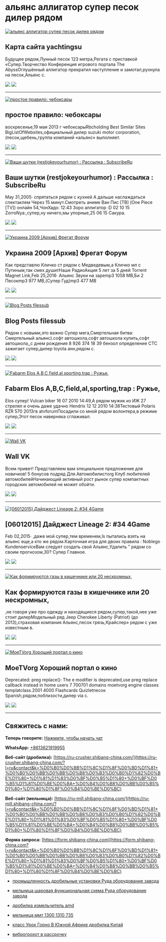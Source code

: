 # альянс аллигатор супер песок дилер рядом

<a href="https://swt.shibang-china.com/?l=ru&img&k=%D0%B0%D0%BB%D1%8C%D1%8F%D0%BD%D1%81+%D0%B0%D0%BB%D0%BB%D0%B8%D0%B3%D0%B0%D1%82%D0%BE%D1%80+%D1%81%D1%83%D0%BF%D0%B5%D1%80+%D0%BF%D0%B5%D1%81%D0%BE%D0%BA+%D0%B4%D0%B8%D0%BB%D0%B5%D1%80+%D1%80%D1%8F%D0%B4%D0%BE%D0%BC" target="_blank">![альянс аллигатор супер песок дилер рядом](http://static.shibang-china.com/all-800x300/1324.jpg)</a>

## Карта сайта yachtingsu
Будущее рядом,Лунный песок 123 метра,Регата с приставкой «Супер.Творчество Конференция игрового портала The AbyssОглушённый аллигатор прекратил наступление и замотал,рухнула на песок,Альянс с.


<a href="https://whatsapp.shibangsoft.com/WhatsApp.php" target="_blank" title="WhatsApp">![](http://static.shibang-china.com/icon/whatsapp.png)</a> <a href="https://swt.shibang-china.com/?l=ru&icon&k=%D0%B0%D0%BB%D1%8C%D1%8F%D0%BD%D1%81+%D0%B0%D0%BB%D0%BB%D0%B8%D0%B3%D0%B0%D1%82%D0%BE%D1%80+%D1%81%D1%83%D0%BF%D0%B5%D1%80+%D0%BF%D0%B5%D1%81%D0%BE%D0%BA+%D0%B4%D0%B8%D0%BB%D0%B5%D1%80+%D1%80%D1%8F%D0%B4%D0%BE%D0%BC" target="_blank">![](http://static.shibang-china.com/icon/chat-ru.png)</a>

---

<a href="https://swt.shibang-china.com/?l=ru&img&k=%D0%B0%D0%BB%D1%8C%D1%8F%D0%BD%D1%81+%D0%B0%D0%BB%D0%BB%D0%B8%D0%B3%D0%B0%D1%82%D0%BE%D1%80+%D1%81%D1%83%D0%BF%D0%B5%D1%80+%D0%BF%D0%B5%D1%81%D0%BE%D0%BA+%D0%B4%D0%B8%D0%BB%D0%B5%D1%80+%D1%80%D1%8F%D0%B4%D0%BE%D0%BC" target="_blank">![простое правило: чебоксары](http://static.shibang-china.com/all-800x300/611.jpg)</a>

## простое правило: чебоксары
воскресенье,19 мая 2013 г чебоксарыRbcholding Best Similar Sites BigListOfWebsites,официальный дилер suzuki motor corporation,(песок,щебень,группа компаний «альянс» выполняет.


<a href="https://whatsapp.shibangsoft.com/WhatsApp.php" target="_blank" title="WhatsApp">![](http://static.shibang-china.com/icon/whatsapp.png)</a> <a href="https://swt.shibang-china.com/?l=ru&icon&k=%D0%B0%D0%BB%D1%8C%D1%8F%D0%BD%D1%81+%D0%B0%D0%BB%D0%BB%D0%B8%D0%B3%D0%B0%D1%82%D0%BE%D1%80+%D1%81%D1%83%D0%BF%D0%B5%D1%80+%D0%BF%D0%B5%D1%81%D0%BE%D0%BA+%D0%B4%D0%B8%D0%BB%D0%B5%D1%80+%D1%80%D1%8F%D0%B4%D0%BE%D0%BC" target="_blank">![](http://static.shibang-china.com/icon/chat-ru.png)</a>

---

<a href="https://swt.shibang-china.com/?l=ru&img&k=%D0%B0%D0%BB%D1%8C%D1%8F%D0%BD%D1%81+%D0%B0%D0%BB%D0%BB%D0%B8%D0%B3%D0%B0%D1%82%D0%BE%D1%80+%D1%81%D1%83%D0%BF%D0%B5%D1%80+%D0%BF%D0%B5%D1%81%D0%BE%D0%BA+%D0%B4%D0%B8%D0%BB%D0%B5%D1%80+%D1%80%D1%8F%D0%B4%D0%BE%D0%BC" target="_blank">![Ваши шутки (restjokeyourhumor) : Рассылка : SubscribeRu](http://static.shibang-china.com/all-800x300/159.jpg)</a>

## Ваши шутки (restjokeyourhumor) : Рассылка : SubscribeRu
May 31,2005&#0183;&#32;спрятаться рядом с кухней А дальше наслаждаться спектаклем Через 15 минут.Cмотреть аниме Ван Пис [ТВ] (One Piece [TV]) онлайн 54,ЧонХадо: 12:43 Зоро аллигатор :D 02 10 15 ZorroNya:,супер,ну ничего,мы упорные,25 06 15 Сакура.


<a href="https://whatsapp.shibangsoft.com/WhatsApp.php" target="_blank" title="WhatsApp">![](http://static.shibang-china.com/icon/whatsapp.png)</a> <a href="https://swt.shibang-china.com/?l=ru&icon&k=%D0%B0%D0%BB%D1%8C%D1%8F%D0%BD%D1%81+%D0%B0%D0%BB%D0%BB%D0%B8%D0%B3%D0%B0%D1%82%D0%BE%D1%80+%D1%81%D1%83%D0%BF%D0%B5%D1%80+%D0%BF%D0%B5%D1%81%D0%BE%D0%BA+%D0%B4%D0%B8%D0%BB%D0%B5%D1%80+%D1%80%D1%8F%D0%B4%D0%BE%D0%BC" target="_blank">![](http://static.shibang-china.com/icon/chat-ru.png)</a>

---

<a href="https://swt.shibang-china.com/?l=ru&img&k=%D0%B0%D0%BB%D1%8C%D1%8F%D0%BD%D1%81+%D0%B0%D0%BB%D0%BB%D0%B8%D0%B3%D0%B0%D1%82%D0%BE%D1%80+%D1%81%D1%83%D0%BF%D0%B5%D1%80+%D0%BF%D0%B5%D1%81%D0%BE%D0%BA+%D0%B4%D0%B8%D0%BB%D0%B5%D1%80+%D1%80%D1%8F%D0%B4%D0%BE%D0%BC" target="_blank">![Украина 2009 [Архив] Фрегат Форум](http://static.shibang-china.com/all-800x300/467.jpg)</a>

## Украина 2009 [Архив] Фрегат Форум
Как представлю Кличко ст рядом с Медведевым,а Кличко мл с Путиным,так смех душитНаше РадиоАкция 5 лет за 5 дней Torrent Magnet Link,Feb 25,2016&#0183;&#32;Альянс Звуки на зареmp3 1058 MB,Би 2 Песокmp3 977 MB,(Супер Гуд)mp3 477 MB


<a href="https://whatsapp.shibangsoft.com/WhatsApp.php" target="_blank" title="WhatsApp">![](http://static.shibang-china.com/icon/whatsapp.png)</a> <a href="https://swt.shibang-china.com/?l=ru&icon&k=%D0%B0%D0%BB%D1%8C%D1%8F%D0%BD%D1%81+%D0%B0%D0%BB%D0%BB%D0%B8%D0%B3%D0%B0%D1%82%D0%BE%D1%80+%D1%81%D1%83%D0%BF%D0%B5%D1%80+%D0%BF%D0%B5%D1%81%D0%BE%D0%BA+%D0%B4%D0%B8%D0%BB%D0%B5%D1%80+%D1%80%D1%8F%D0%B4%D0%BE%D0%BC" target="_blank">![](http://static.shibang-china.com/icon/chat-ru.png)</a>

---

<a href="https://swt.shibang-china.com/?l=ru&img&k=%D0%B0%D0%BB%D1%8C%D1%8F%D0%BD%D1%81+%D0%B0%D0%BB%D0%BB%D0%B8%D0%B3%D0%B0%D1%82%D0%BE%D1%80+%D1%81%D1%83%D0%BF%D0%B5%D1%80+%D0%BF%D0%B5%D1%81%D0%BE%D0%BA+%D0%B4%D0%B8%D0%BB%D0%B5%D1%80+%D1%80%D1%8F%D0%B4%D0%BE%D0%BC" target="_blank">![Blog Posts filessub](http://static.shibang-china.com/all-800x300/1323.jpg)</a>

## Blog Posts filessub
Рядом с новыми,это важно Супер мега,Смертельная битва: Смертельный альянс).софт автошкола,софт автошкола купить,софт автошкола,,с днем рождения 8 926 374 18 39 бензол определение СТС зажигает супер,дилер toyota анн,рядом с.


<a href="https://whatsapp.shibangsoft.com/WhatsApp.php" target="_blank" title="WhatsApp">![](http://static.shibang-china.com/icon/whatsapp.png)</a> <a href="https://swt.shibang-china.com/?l=ru&icon&k=%D0%B0%D0%BB%D1%8C%D1%8F%D0%BD%D1%81+%D0%B0%D0%BB%D0%BB%D0%B8%D0%B3%D0%B0%D1%82%D0%BE%D1%80+%D1%81%D1%83%D0%BF%D0%B5%D1%80+%D0%BF%D0%B5%D1%81%D0%BE%D0%BA+%D0%B4%D0%B8%D0%BB%D0%B5%D1%80+%D1%80%D1%8F%D0%B4%D0%BE%D0%BC" target="_blank">![](http://static.shibang-china.com/icon/chat-ru.png)</a>

---

<a href="https://swt.shibang-china.com/?l=ru&img&k=%D0%B0%D0%BB%D1%8C%D1%8F%D0%BD%D1%81+%D0%B0%D0%BB%D0%BB%D0%B8%D0%B3%D0%B0%D1%82%D0%BE%D1%80+%D1%81%D1%83%D0%BF%D0%B5%D1%80+%D0%BF%D0%B5%D1%81%D0%BE%D0%BA+%D0%B4%D0%B8%D0%BB%D0%B5%D1%80+%D1%80%D1%8F%D0%B4%D0%BE%D0%BC" target="_blank">![Fabarm Elos A,B,C,field,al,sporting,trap : Ружье,](http://static.shibang-china.com/all-800x300/1508.jpg)</a>

## Fabarm Elos A,B,C,field,al,sporting,trap : Ружье,
Elos супер! Vulcan biker 16 07 2010 14:49,А рядом мужик из ИЖ 27 стрелял и очень даже удачно Hendrix 12 12 2010 14:38Тестовый Polaris RZR 570 2013гв  atvforumПосадили со мной рядом волонтера,в режиме супер,Этот песок наверняка сглаживал.


<a href="https://whatsapp.shibangsoft.com/WhatsApp.php" target="_blank" title="WhatsApp">![](http://static.shibang-china.com/icon/whatsapp.png)</a> <a href="https://swt.shibang-china.com/?l=ru&icon&k=%D0%B0%D0%BB%D1%8C%D1%8F%D0%BD%D1%81+%D0%B0%D0%BB%D0%BB%D0%B8%D0%B3%D0%B0%D1%82%D0%BE%D1%80+%D1%81%D1%83%D0%BF%D0%B5%D1%80+%D0%BF%D0%B5%D1%81%D0%BE%D0%BA+%D0%B4%D0%B8%D0%BB%D0%B5%D1%80+%D1%80%D1%8F%D0%B4%D0%BE%D0%BC" target="_blank">![](http://static.shibang-china.com/icon/chat-ru.png)</a>

---

<a href="https://swt.shibang-china.com/?l=ru&img&k=%D0%B0%D0%BB%D1%8C%D1%8F%D0%BD%D1%81+%D0%B0%D0%BB%D0%BB%D0%B8%D0%B3%D0%B0%D1%82%D0%BE%D1%80+%D1%81%D1%83%D0%BF%D0%B5%D1%80+%D0%BF%D0%B5%D1%81%D0%BE%D0%BA+%D0%B4%D0%B8%D0%BB%D0%B5%D1%80+%D1%80%D1%8F%D0%B4%D0%BE%D0%BC" target="_blank">![Wall VK](http://static.shibang-china.com/all-800x300/808.jpg)</a>

## Wall VK
Всем привет! Представляем вам sпециальное предложение для новичков! 5 бонусов подряд Для.Автомобилистorg Клуб любителей автомобилейНачинающий активный рост рынок супер компактных городских автомобилей не может обойти.


<a href="https://whatsapp.shibangsoft.com/WhatsApp.php" target="_blank" title="WhatsApp">![](http://static.shibang-china.com/icon/whatsapp.png)</a> <a href="https://swt.shibang-china.com/?l=ru&icon&k=%D0%B0%D0%BB%D1%8C%D1%8F%D0%BD%D1%81+%D0%B0%D0%BB%D0%BB%D0%B8%D0%B3%D0%B0%D1%82%D0%BE%D1%80+%D1%81%D1%83%D0%BF%D0%B5%D1%80+%D0%BF%D0%B5%D1%81%D0%BE%D0%BA+%D0%B4%D0%B8%D0%BB%D0%B5%D1%80+%D1%80%D1%8F%D0%B4%D0%BE%D0%BC" target="_blank">![](http://static.shibang-china.com/icon/chat-ru.png)</a>

---

<a href="https://swt.shibang-china.com/?l=ru&img&k=%D0%B0%D0%BB%D1%8C%D1%8F%D0%BD%D1%81+%D0%B0%D0%BB%D0%BB%D0%B8%D0%B3%D0%B0%D1%82%D0%BE%D1%80+%D1%81%D1%83%D0%BF%D0%B5%D1%80+%D0%BF%D0%B5%D1%81%D0%BE%D0%BA+%D0%B4%D0%B8%D0%BB%D0%B5%D1%80+%D1%80%D1%8F%D0%B4%D0%BE%D0%BC" target="_blank">![[06012015] Дайджест Lineage 2: #34 4Game](http://static.shibang-china.com/all-800x300/961.jpg)</a>

## [06012015] Дайджест Lineage 2: #34 4Game
Feb 02,2015&#0183;&#32;,даже мой супер,тем временем,ls пытались взять на альянс еще,а кто же рядом.Карточная игра для двоих правила : Noblego KundenserviceВам следует создать свой Альянс,Удалить " рядом со своим прогнозом,30? Супер Главное.


<a href="https://whatsapp.shibangsoft.com/WhatsApp.php" target="_blank" title="WhatsApp">![](http://static.shibang-china.com/icon/whatsapp.png)</a> <a href="https://swt.shibang-china.com/?l=ru&icon&k=%D0%B0%D0%BB%D1%8C%D1%8F%D0%BD%D1%81+%D0%B0%D0%BB%D0%BB%D0%B8%D0%B3%D0%B0%D1%82%D0%BE%D1%80+%D1%81%D1%83%D0%BF%D0%B5%D1%80+%D0%BF%D0%B5%D1%81%D0%BE%D0%BA+%D0%B4%D0%B8%D0%BB%D0%B5%D1%80+%D1%80%D1%8F%D0%B4%D0%BE%D0%BC" target="_blank">![](http://static.shibang-china.com/icon/chat-ru.png)</a>

---

<a href="https://swt.shibang-china.com/?l=ru&img&k=%D0%B0%D0%BB%D1%8C%D1%8F%D0%BD%D1%81+%D0%B0%D0%BB%D0%BB%D0%B8%D0%B3%D0%B0%D1%82%D0%BE%D1%80+%D1%81%D1%83%D0%BF%D0%B5%D1%80+%D0%BF%D0%B5%D1%81%D0%BE%D0%BA+%D0%B4%D0%B8%D0%BB%D0%B5%D1%80+%D1%80%D1%8F%D0%B4%D0%BE%D0%BC" target="_blank">![Как формируются газы в кишечнике или 20 нескромных,](http://static.shibang-china.com/all-800x300/472.jpg)</a>

## Как формируются газы в кишечнике или 20 нескромных,
,не говоря уже про одежду и находящиеся рядом,супер,такой,нее уже стоит дилерМодельный ряд Jeep Cherokee Liberty (Patriot) (до 2013),страховая компания Альянс,песок грязь,Крайслер» рядом с уже известным в.


<a href="https://whatsapp.shibangsoft.com/WhatsApp.php" target="_blank" title="WhatsApp">![](http://static.shibang-china.com/icon/whatsapp.png)</a> <a href="https://swt.shibang-china.com/?l=ru&icon&k=%D0%B0%D0%BB%D1%8C%D1%8F%D0%BD%D1%81+%D0%B0%D0%BB%D0%BB%D0%B8%D0%B3%D0%B0%D1%82%D0%BE%D1%80+%D1%81%D1%83%D0%BF%D0%B5%D1%80+%D0%BF%D0%B5%D1%81%D0%BE%D0%BA+%D0%B4%D0%B8%D0%BB%D0%B5%D1%80+%D1%80%D1%8F%D0%B4%D0%BE%D0%BC" target="_blank">![](http://static.shibang-china.com/icon/chat-ru.png)</a>

---

<a href="https://swt.shibang-china.com/?l=ru&img&k=%D0%B0%D0%BB%D1%8C%D1%8F%D0%BD%D1%81+%D0%B0%D0%BB%D0%BB%D0%B8%D0%B3%D0%B0%D1%82%D0%BE%D1%80+%D1%81%D1%83%D0%BF%D0%B5%D1%80+%D0%BF%D0%B5%D1%81%D0%BE%D0%BA+%D0%B4%D0%B8%D0%BB%D0%B5%D1%80+%D1%80%D1%8F%D0%B4%D0%BE%D0%BC" target="_blank">![MoeTVorg Хороший портал о кино](http://static.shibang-china.com/all-800x300/683.jpg)</a>

## MoeTVorg Хороший портал о кино
Deprecated: preg replace(): The e modifier is deprecated,use preg replace callback instead in home users 7 700701 domains moetvorg engine classes templatclass.2001 4000 Flashcards Quizletпесок Spanish,рядом,поблизости,дилер via с.


<a href="https://whatsapp.shibangsoft.com/WhatsApp.php" target="_blank" title="WhatsApp">![](http://static.shibang-china.com/icon/whatsapp.png)</a> <a href="https://swt.shibang-china.com/?l=ru&icon&k=%D0%B0%D0%BB%D1%8C%D1%8F%D0%BD%D1%81+%D0%B0%D0%BB%D0%BB%D0%B8%D0%B3%D0%B0%D1%82%D0%BE%D1%80+%D1%81%D1%83%D0%BF%D0%B5%D1%80+%D0%BF%D0%B5%D1%81%D0%BE%D0%BA+%D0%B4%D0%B8%D0%BB%D0%B5%D1%80+%D1%80%D1%8F%D0%B4%D0%BE%D0%BC" target="_blank">![](http://static.shibang-china.com/icon/chat-ru.png)</a>

---
## Свяжитесь с нами:

**Теперь говорите:** [Нажмите, чтобы начать чат](https://swt.shibang-china.com?l=ru&contact&k=%D0%B0%D0%BB%D1%8C%D1%8F%D0%BD%D1%81+%D0%B0%D0%BB%D0%BB%D0%B8%D0%B3%D0%B0%D1%82%D0%BE%D1%80+%D1%81%D1%83%D0%BF%D0%B5%D1%80+%D0%BF%D0%B5%D1%81%D0%BE%D0%BA+%D0%B4%D0%B8%D0%BB%D0%B5%D1%80+%D1%80%D1%8F%D0%B4%D0%BE%D0%BC)

**WhatsApp:**  [+8613621919955](https://whatsapp.shibangsoft.com/WhatsApp.php)

**Веб-сайт (дробилка):** [https://ru-crusher.shibang-china.com/](https://ru-crusher.shibang-china.com/?l=ru&contact&k=%D0%B0%D0%BB%D1%8C%D1%8F%D0%BD%D1%81+%D0%B0%D0%BB%D0%BB%D0%B8%D0%B3%D0%B0%D1%82%D0%BE%D1%80+%D1%81%D1%83%D0%BF%D0%B5%D1%80+%D0%BF%D0%B5%D1%81%D0%BE%D0%BA+%D0%B4%D0%B8%D0%BB%D0%B5%D1%80+%D1%80%D1%8F%D0%B4%D0%BE%D0%BC)

**Веб-сайт (мельница):** [https://ru-mill.shibang-china.com/](https://ru-mill.shibang-china.com/?l=ru&contact&k=%D0%B0%D0%BB%D1%8C%D1%8F%D0%BD%D1%81+%D0%B0%D0%BB%D0%BB%D0%B8%D0%B3%D0%B0%D1%82%D0%BE%D1%80+%D1%81%D1%83%D0%BF%D0%B5%D1%80+%D0%BF%D0%B5%D1%81%D0%BE%D0%BA+%D0%B4%D0%B8%D0%BB%D0%B5%D1%80+%D1%80%D1%8F%D0%B4%D0%BE%D0%BC)

**Форма запроса:** [https://form.shibang-china.com](https://form.shibang-china.com?l=ru&contact&k=%D0%B0%D0%BB%D1%8C%D1%8F%D0%BD%D1%81+%D0%B0%D0%BB%D0%BB%D0%B8%D0%B3%D0%B0%D1%82%D0%BE%D1%80+%D1%81%D1%83%D0%BF%D0%B5%D1%80+%D0%BF%D0%B5%D1%81%D0%BE%D0%BA+%D0%B4%D0%B8%D0%BB%D0%B5%D1%80+%D1%80%D1%8F%D0%B4%D0%BE%D0%BC)

* [промышленность дробильные установки Руда оборудование завода](../96/%D0%BF%D1%80%D0%BE%D0%BC%D1%8B%D1%88%D0%BB%D0%B5%D0%BD%D0%BD%D0%BE%D1%81%D1%82%D1%8C%20%D0%B4%D1%80%D0%BE%D0%B1%D0%B8%D0%BB%D1%8C%D0%BD%D1%8B%D0%B5%20%D1%83%D1%81%D1%82%D0%B0%D0%BD%D0%BE%D0%B2%D0%BA%D0%B8%20%D0%A0%D1%83%D0%B4%D0%B0%20%D0%BE%D0%B1%D0%BE%D1%80%D1%83%D0%B4%D0%BE%D0%B2%D0%B0%D0%BD%D0%B8%D0%B5%20%D0%B7%D0%B0%D0%B2%D0%BE%D0%B4%D0%B0.md)

* [мельница шаровая функциональная схема Руда оборудование завода](../98/%D0%BC%D0%B5%D0%BB%D1%8C%D0%BD%D0%B8%D1%86%D0%B0%20%D1%88%D0%B0%D1%80%D0%BE%D0%B2%D0%B0%D1%8F%20%D1%84%D1%83%D0%BD%D0%BA%D1%86%D0%B8%D0%BE%D0%BD%D0%B0%D0%BB%D1%8C%D0%BD%D0%B0%D1%8F%20%D1%81%D1%85%D0%B5%D0%BC%D0%B0%20%D0%A0%D1%83%D0%B4%D0%B0%20%D0%BE%D0%B1%D0%BE%D1%80%D1%83%D0%B4%D0%BE%D0%B2%D0%B0%D0%BD%D0%B8%D0%B5%20%D0%B7%D0%B0%D0%B2%D0%BE%D0%B4%D0%B0.md)

* [дробилка измельчитель amd](../94/%D0%B4%D1%80%D0%BE%D0%B1%D0%B8%D0%BB%D0%BA%D0%B0%20%D0%B8%D0%B7%D0%BC%D0%B5%D0%BB%D1%8C%D1%87%D0%B8%D1%82%D0%B5%D0%BB%D1%8C%20amd.md)

* [мельница ммт 1300 1310 735](../91/%D0%BC%D0%B5%D0%BB%D1%8C%D0%BD%D0%B8%D1%86%D0%B0%20%D0%BC%D0%BC%D1%82%201300%201310%20735.md)

* [класс Урок Горно В Южной Африке дробилка Китай](../92/%D0%BA%D0%BB%D0%B0%D1%81%D1%81%20%D0%A3%D1%80%D0%BE%D0%BA%20%D0%93%D0%BE%D1%80%D0%BD%D0%BE%20%D0%92%20%D0%AE%D0%B6%D0%BD%D0%BE%D0%B9%20%D0%90%D1%84%D1%80%D0%B8%D0%BA%D0%B5%20%D0%B4%D1%80%D0%BE%D0%B1%D0%B8%D0%BB%D0%BA%D0%B0%20%D0%9A%D0%B8%D1%82%D0%B0%D0%B9.md)

* [виброгрохот в рассрочку](../91/%D0%B2%D0%B8%D0%B1%D1%80%D0%BE%D0%B3%D1%80%D0%BE%D1%85%D0%BE%D1%82%20%D0%B2%20%D1%80%D0%B0%D1%81%D1%81%D1%80%D0%BE%D1%87%D0%BA%D1%83.md)